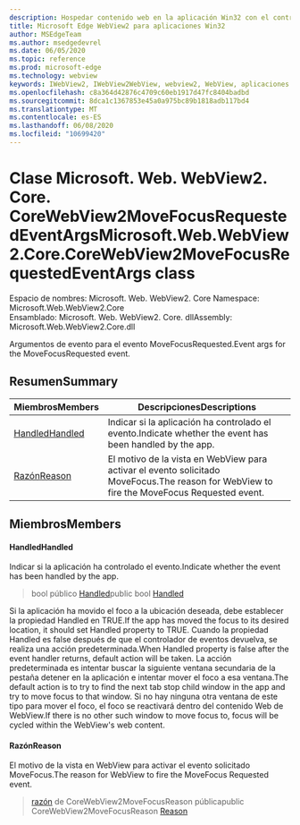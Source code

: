 ```yaml
---
description: Hospedar contenido web en la aplicación Win32 con el control Microsoft Edge WebView2
title: Microsoft Edge WebView2 para aplicaciones Win32
author: MSEdgeTeam
ms.author: msedgedevrel
ms.date: 06/05/2020
ms.topic: reference
ms.prod: microsoft-edge
ms.technology: webview
keywords: IWebView2, IWebView2WebView, webview2, WebView, aplicaciones Win32, Win32, Edge, ICoreWebView2, ICoreWebView2Controller, control de explorador, HTML Edge
ms.openlocfilehash: c8a364d42876c4709c60eb1917d47fc8404badbd
ms.sourcegitcommit: 8dca1c1367853e45a0a975bc89b1818adb117bd4
ms.translationtype: MT
ms.contentlocale: es-ES
ms.lasthandoff: 06/08/2020
ms.locfileid: "10699420"
---
```

# <span data-ttu-id="16be0-104">Clase Microsoft. Web. WebView2. Core. CoreWebView2MoveFocusRequestedEventArgs</span><span class="sxs-lookup"><span data-stu-id="16be0-104">Microsoft.Web.WebView2.Core.CoreWebView2MoveFocusRequestedEventArgs class</span></span> 

<span data-ttu-id="16be0-105">Espacio de nombres: Microsoft. Web. WebView2. Core </span><span class="sxs-lookup"><span data-stu-id="16be0-105">Namespace: Microsoft.Web.WebView2.Core</span></span>\
<span data-ttu-id="16be0-106">Ensamblado: Microsoft. Web. WebView2. Core. dll</span><span class="sxs-lookup"><span data-stu-id="16be0-106">Assembly: Microsoft.Web.WebView2.Core.dll</span></span>

<span data-ttu-id="16be0-107">Argumentos de evento para el evento MoveFocusRequested.</span><span class="sxs-lookup"><span data-stu-id="16be0-107">Event args for the MoveFocusRequested event.</span></span>

## <span data-ttu-id="16be0-108">Resumen</span><span class="sxs-lookup"><span data-stu-id="16be0-108">Summary</span></span>

 <span data-ttu-id="16be0-109">Miembros</span><span class="sxs-lookup"><span data-stu-id="16be0-109">Members</span></span>                        | <span data-ttu-id="16be0-110">Descripciones</span><span class="sxs-lookup"><span data-stu-id="16be0-110">Descriptions</span></span>
--------------------------------|---------------------------------------------
[<span data-ttu-id="16be0-111">Handled</span><span class="sxs-lookup"><span data-stu-id="16be0-111">Handled</span></span>](#handled) | <span data-ttu-id="16be0-112">Indicar si la aplicación ha controlado el evento.</span><span class="sxs-lookup"><span data-stu-id="16be0-112">Indicate whether the event has been handled by the app.</span></span>
[<span data-ttu-id="16be0-113">Razón</span><span class="sxs-lookup"><span data-stu-id="16be0-113">Reason</span></span>](#reason) | <span data-ttu-id="16be0-114">El motivo de la vista en WebView para activar el evento solicitado MoveFocus.</span><span class="sxs-lookup"><span data-stu-id="16be0-114">The reason for WebView to fire the MoveFocus Requested event.</span></span>

## <span data-ttu-id="16be0-115">Miembros</span><span class="sxs-lookup"><span data-stu-id="16be0-115">Members</span></span>

#### <span data-ttu-id="16be0-116">Handled</span><span class="sxs-lookup"><span data-stu-id="16be0-116">Handled</span></span> 

<span data-ttu-id="16be0-117">Indicar si la aplicación ha controlado el evento.</span><span class="sxs-lookup"><span data-stu-id="16be0-117">Indicate whether the event has been handled by the app.</span></span>

> <span data-ttu-id="16be0-118">bool público [Handled](#handled)</span><span class="sxs-lookup"><span data-stu-id="16be0-118">public bool [Handled](#handled)</span></span>

<span data-ttu-id="16be0-119">Si la aplicación ha movido el foco a la ubicación deseada, debe establecer la propiedad Handled en TRUE.</span><span class="sxs-lookup"><span data-stu-id="16be0-119">If the app has moved the focus to its desired location, it should set Handled property to TRUE.</span></span> <span data-ttu-id="16be0-120">Cuando la propiedad Handled es false después de que el controlador de eventos devuelva, se realiza una acción predeterminada.</span><span class="sxs-lookup"><span data-stu-id="16be0-120">When Handled property is false after the event handler returns, default action will be taken.</span></span> <span data-ttu-id="16be0-121">La acción predeterminada es intentar buscar la siguiente ventana secundaria de la pestaña detener en la aplicación e intentar mover el foco a esa ventana.</span><span class="sxs-lookup"><span data-stu-id="16be0-121">The default action is to try to find the next tab stop child window in the app and try to move focus to that window.</span></span> <span data-ttu-id="16be0-122">Si no hay ninguna otra ventana de este tipo para mover el foco, el foco se reactivará dentro del contenido Web de WebView.</span><span class="sxs-lookup"><span data-stu-id="16be0-122">If there is no other such window to move focus to, focus will be cycled within the WebView's web content.</span></span>

#### <span data-ttu-id="16be0-123">Razón</span><span class="sxs-lookup"><span data-stu-id="16be0-123">Reason</span></span> 

<span data-ttu-id="16be0-124">El motivo de la vista en WebView para activar el evento solicitado MoveFocus.</span><span class="sxs-lookup"><span data-stu-id="16be0-124">The reason for WebView to fire the MoveFocus Requested event.</span></span>

> <span data-ttu-id="16be0-125">[razón](#reason) de CoreWebView2MoveFocusReason pública</span><span class="sxs-lookup"><span data-stu-id="16be0-125">public CoreWebView2MoveFocusReason [Reason](#reason)</span></span>

